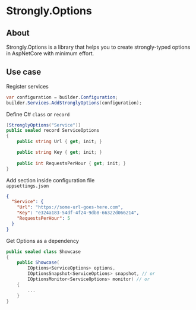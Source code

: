 # Strongly.Options

## About
Strongly.Options is a library that helps you to create strongly-typed options in AspNetCore with minimum effort.

## Use case

Register services
```csharp
var configuration = builder.Configuration;
builder.Services.AddStronglyOptions(configuration);
```

Define C# `class` or `record`
```csharp
[StronglyOptions("Service")]
public sealed record ServiceOptions
{
    public string Url { get; init; }

    public string Key { get; init; }
    
    public int RequestsPerHour { get; init; }
}
```
Add section inside configuration file <br />
`appsettings.json`
```json
{
  "Service": {
    "Url": "https://some-url-goes-here.com",
    "Key": "e324a183-54df-4f24-9db8-66322d066214",
    "RequestsPerHour": 5
  }
}
```
Get Options as a dependency
```csharp
public sealed class Showcase 
{
    public Showcase(
        IOptions<ServiceOptions> options,
        IOptionsSnapshot<ServiceOptions> snapshot, // or
        IOptionsMonitor<ServiceOptions> monitor) // or
    {
        ...    
    }
}
```

